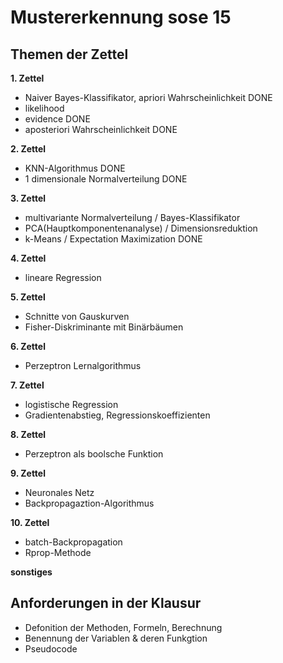 # Mustererkennung sose 15

## Themen der Zettel
__1. Zettel__
* Naiver Bayes-Klassifikator, a­priori ­Wahrscheinlichkeit DONE
* likelihood
* evidence DONE
* a­posteriori ­Wahrscheinlichkeit DONE

__2. Zettel__
* K­NN­-Algorithmus DONE
* 1 dimensionale Normalverteilung DONE

__3. Zettel__
* multivariante Normalverteilung / Bayes-Klassifikator
* PCA(Hauptkomponentenanalyse) / Dimensionsreduktion
* k-Means / Expectation ­Maximization DONE

__4. Zettel__
* lineare Regression

__5. Zettel__
* Schnitte von Gauskurven
* Fisher-Diskriminante mit Binärbäumen

__6. Zettel__
* Perzeptron Lernalgorithmus

__7. Zettel__
* logistische Regression
* Gradientenabstieg, Regressionskoeffizienten

__8. Zettel__
* Perzeptron als boolsche Funktion

__9. Zettel__
* Neuronales Netz
* Backpropagaztion-Algorithmus

__10. Zettel__
* ​batch­-Backpropagation
* Rprop-­Methode

__sonstiges__


## Anforderungen in der Klausur
* Defonition der Methoden, Formeln, Berechnung
* Benennung der Variablen & deren Funkgtion
* Pseudocode
